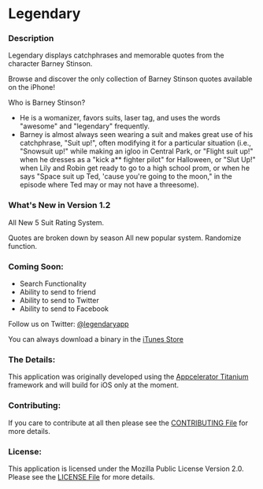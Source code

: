 Legendary
=========

### Description
Legendary displays catchphrases and memorable quotes from the character Barney Stinson.

Browse and discover the only collection of Barney Stinson quotes available on the iPhone!

Who is Barney Stinson? 

* He is a womanizer, favors suits, laser tag, and uses the words "awesome" and "legendary" frequently.
* Barney is almost always seen wearing a suit and makes great use of his catchphrase, "Suit up!", often modifying it for a particular situation (i.e., "Snowsuit up!" while making an igloo in Central Park, or "Flight suit up!" when he dresses as a "kick a** fighter pilot" for Halloween, or "Slut Up!" when Lily and Robin get ready to go to a high school prom, or when he says "Space suit up Ted, 'cause you're going to the moon," in the episode where Ted may or may not have a threesome).

### What's New in Version 1.2
All New 5 Suit Rating System.

Quotes are broken down by season All new popular system. Randomize function.

### Coming Soon:
* Search Functionality
* Ability to send to friend
* Ability to send to Twitter
* Ability to send to Facebook

Follow us on Twitter:
[@legendaryapp](http://twitter.com/legendaryapp)

You can always download a binary in the [iTunes Store](https://itunes.apple.com/us/app/legendary/id317444914?mt=8)

### The Details:
This application was originally developed using the [Appcelerator Titanium](http://appcelerator.com) framework and will 
build for iOS only at the moment.

### Contributing:
If you care to contribute at all then please see the [CONTRIBUTING File](https://github.com/fusion94/Legendary/blob/master/CONTRIBUTING.md
) for more details.

### License:
This application is licensed under the Mozilla Public License Version 2.0. Please see the [LICENSE File](https://github.com/fusion94/Legendary/blob/master/LICENSE) for more details.
